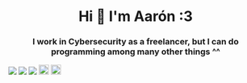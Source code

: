 <h1 align="center">Hi 👋 I'm Aarón :3</h1>
<h3 align="center">I work in Cybersecurity as a freelancer, but I can do programming among many other things ^^</h3>
<p align="left">
<div align="left">
  <img src="https://img.shields.io/badge/Age-21-23ba71"/>  
  <img src="https://img.shields.io/badge/Live%20In-Chile-eb152d"/>  
  <img src="https://img.shields.io/badge/they-them-purple"/>  
  <img src="https://raw.githubusercontent.com/joypixels/pride-emoji-flags/master/svg/nonbinary-flag.svg" height="20"/>  
  <img src="https://raw.githubusercontent.com/joypixels/pride-emoji-flags/refs/heads/master/svg/pride-flag.svg" height="20"/>  
</div>
